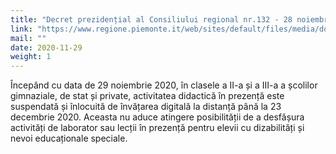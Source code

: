 ```yaml
---
title: "Decret prezidențial al Consiliului regional nr.132 - 28 noiembrie 2020. Suspendarea activităților didactice în prezența referitor la școlile secundare superioare"
link: "https://www.regione.piemonte.it/web/sites/default/files/media/documenti/2020-11/ord._n._132_del_28_novembre_2020_v3_0.pdf"
mail: ""
date: 2020-11-29
weight: 1
---
```


Începând cu data de 29 noiembrie 2020, în clasele a II-a și a III-a a școlilor gimnaziale, de stat și private, activitatea didactică în prezență este suspendată și înlocuită de învățarea digitală la distanță până la 23 decembrie 2020. Aceasta nu aduce atingere posibilității de a desfășura activități de laborator sau lecții în  prezență pentru elevii cu dizabilități și nevoi educaționale speciale.
